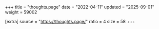 +++
title = "thoughts.page"
date = "2022-04-11"
updated = "2025-09-01"
weight = 59002

[extra]
source = "https://thoughts.page/"
ratio = 4
size = 58
+++
